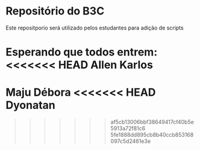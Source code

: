 # Repositório do B3C
Este repositporio será utilizado pelos estudantes para adição de scripts

Esperando que todos entrem:
<<<<<<< HEAD
Allen Karlos 
=======
Maju
Débora
<<<<<<< HEAD
Dyonatan
=======

>>>>>>> af5cb13006bbf38649417cf40b5e5913a72f81c6
>>>>>>> 5fe1888dd895cb8b40ccb853168097c5d2461e3e

